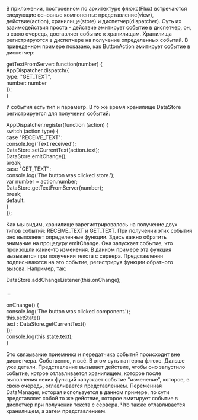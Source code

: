 В приложении, построенном по архитектуре флюкс(Flux) встречаются следующие основные компоненты: представление(view), действие(action), хранилище(store) и диспетчер(dispatcher). Суть их взаимодействия проста - действие эмитирует событие в диспетчер, он, в свою очередь, доставляет событие к хранилищам. Хранилища регистрируются в диспетчере на получение определенных событий. В приведенном примере показано, как ButtonAction эмитирует событие в диспетчер:

getTextFromServer: function(number) {<br>
    AppDispatcher.dispatch({<br>
      type:  "GET_TEXT",<br>
      number: number<br>
    });<br>
}<br>

У события есть тип и параметр. В то же время хранилище DataStore регистрируется для получения событий:

AppDispatcher.register(function (action) {<br>
	switch (action.type) {<br>
	case "RECEIVE_TEXT":<br>
		console.log('Text received');<br>
    DataStore.setCurrentText(action.text);<br>
		DataStore.emitChange();<br>
		break;<br>
  case "GET_TEXT":<br>
    console.log('The button was clicked store.');<br>
    var number = action.number;<br>
    DataStore.getTextFromServer(number);<br>
    break;<br>
	default:<br>
	}<br>
});<br>
</code>

Как мы видим, хранилище зарегистрировалось на получение двух типов событий: RECEIVE_TEXT и GET_TEXT. При получении этих событий оно выполняет определенные функции. Здесь важно обратить внимание на процедуру emitChange. Она запускает событие, что произошли какие-то изменения. В данном примере эта функция вызывается при получении текста с сервера. Представления подписываются на это событие, регистрируя функции обратного вызова. Например, так:

DataStore.addChangeListener(this.onChange);<br>
<br>
...<br>
<br>
onChange() {<br>
		console.log('The button was clicked component.');<br>
		this.setState({<br>
			text : DataStore.getCurrentText()<br>
		});<br>
		console.log(this.state.text);<br>
}<br>

Это связывание приемника и передатчика событий происходит вне диспетчера.
Собственно, и всё. В этом суть паттерна флюкс. Дальше уже детали. Представление вызывает действие, чтобы оно запустило событие, котрое отлавливается хранилищем, которое после выполнения неких функций запускает событие "изменение", которое, в свою очередь, отлавливается представлением.
Переменная DataManager, которая используется в данном примере, по сути представляет собой то же действие, которое эмитирует событие в диспетчер при получении текста с сервера. Что также отлавливается хранилищем, а затем представлением.
